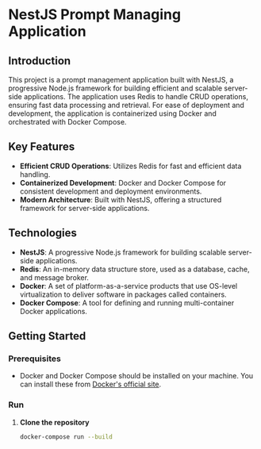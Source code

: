 # NestJS Prompt Managing Application

## Introduction
This project is a prompt management application built with NestJS, a progressive Node.js framework for building efficient and scalable server-side applications. The application uses Redis to handle CRUD operations, ensuring fast data processing and retrieval. For ease of deployment and development, the application is containerized using Docker and orchestrated with Docker Compose.

## Key Features
- **Efficient CRUD Operations**: Utilizes Redis for fast and efficient data handling.
- **Containerized Development**: Docker and Docker Compose for consistent development and deployment environments.
- **Modern Architecture**: Built with NestJS, offering a structured framework for server-side applications.

## Technologies
- **NestJS**: A progressive Node.js framework for building scalable server-side applications.
- **Redis**: An in-memory data structure store, used as a database, cache, and message broker.
- **Docker**: A set of platform-as-a-service products that use OS-level virtualization to deliver software in packages called containers.
- **Docker Compose**: A tool for defining and running multi-container Docker applications.

## Getting Started

### Prerequisites
- Docker and Docker Compose should be installed on your machine. You can install these from [Docker's official site](https://docs.docker.com/get-docker/).

### Run
1. **Clone the repository**
   ```bash
   docker-compose run --build
